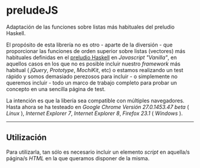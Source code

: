 preludeJS
=========

Adaptación de las funciones sobre listas más habituales del preludio Haskell.

El propósito de esta librería no es otro - aparte de la diversión -
que proporcionar las funciones de orden superior sobre listas
(vectores) más habituales definidas en el [preludio
Haskell](http://www.haskell.org/ghc/docs/latest/html/libraries/base/Prelude.html#g:11)
en *Javascript "Vanilla"*, en aquellos casos en los que no es posible
incluir nuestro *framework* más habitual ( *jQuery*, *Prototype*,
*MochiKit*, etc) o estamos realizando un test rápido y somos demasiado
perezosos para incluir - o simplemente no queremos incluir - todo un
marco de trabajo completo para probar un concepto en una sencilla
página de test.

La intención es que la libería sea compatible con múltiples
navegadores. Hasta ahora se ha testeado en *Google Chrome Versión
27.0.1453.47 beta* ( *Linux* ), *Internet Explorer 7*, *Internet
Explorer 8*, *Firefox 23.1* ( *Windows* ).

---

## Utilización
Para utilizarla, tan sólo es necesario incluir un elemento *script* en
aquella/s página/s *HTML* en la que queramos disponer de la misma.

